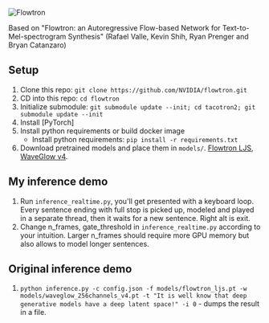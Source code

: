![Flowtron](https://nv-adlr.github.io/images/flowtron_logo.png "Flowtron")

Based on "Flowtron: an Autoregressive Flow-based Network for Text-to-Mel-spectrogram Synthesis" (Rafael Valle, Kevin Shih, Ryan Prenger and Bryan Catanzaro)


## Setup
1. Clone this repo: `git clone https://github.com/NVIDIA/flowtron.git`
2. CD into this repo: `cd flowtron`
3. Initialize submodule: `git submodule update --init; cd tacotron2; git submodule update --init`
4. Install [PyTorch]
5. Install python requirements or build docker image
    - Install python requirements: `pip install -r requirements.txt`
6. Download pretrained models and place them in `models/`. [Flowtron LJS](https://drive.google.com/open?id=1Cjd6dK_eFz6DE0PKXKgKxrzTUqzzUDW-), [WaveGlow v4](https://drive.google.com/file/d/1okuUstGoBe_qZ4qUEF8CcwEugHP7GM_b/view).

## My inference demo
1. Run `inference_realtime.py`, you'll get presented with a keyboard loop. Every sentence ending with full stop is picked up, modeled and played in a separate thread, then it waits for a new sentence. Right alt is exit.
2. Change n_frames, gate_threshold in `inference_realtime.py` according to your intuition. Larger n_frames should require more GPU memory but also allows to model longer sentences.

## Original inference demo
1. `python inference.py -c config.json -f models/flowtron_ljs.pt -w models/waveglow_256channels_v4.pt -t "It is well know that deep generative models have a deep latent space!" -i 0` - dumps the result in a file.

